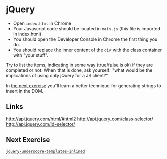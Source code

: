 # jQuery

* Open `index.html` in Chrome
* Your Javascript code should be located in `main.js` (this file is imported in
  index.html)
* You should open the Developer Console in Chrome the first thing you do.
* You should replace the inner content of the `div` with the class container with
  "your stuff".

Try to list the items, indicating in some way (true/false is ok) if they are completed or not.
When that is done, ask yourself: "what would be the implications of using only jQuery for a JS client?"

In [the next exercise](../jquery-underscore-templates-inlined) you'll learn a better technique for generating strings to insert in the DOM.

## Links

http://api.jquery.com/html/#html2
http://api.jquery.com/class-selector/
http://api.jquery.com/id-selector/

## Next Exercise

[`jquery-underscore-templates-inlined`](jquery-underscore-templates-inlined)
